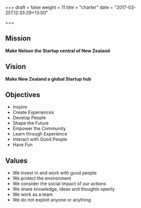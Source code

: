 +++
draft = false
weight = 11
title = "charter"
date = "2017-03-25T12:33:29+13:00"

+++

## Mission
**Make Nelson the Startup central of New Zealand**

## Vision 
**Make New Zealand a global Startup hub**

## Objectives

* Inspire
* Create Experiences
* Develop People
* Shape the Future
* Empower the Community
* Learn through Experience
* Interact with Good People
* Have Fun

## Values

* We invest in and work with good people
* We protect the environment
* We consider the social impact of our actions
* We share knowledge, ideas and thoughts openly
* We work as a team
* We do not exploit anyone or anything
